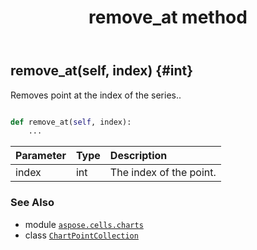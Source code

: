 ﻿---
title: remove_at method
second_title: Aspose.Cells for Python via .NET API References
description: 
type: docs
weight: 40
url: /aspose.cells.charts/chartpointcollection/remove_at/
is_root: false
---

## remove_at(self, index) {#int}

Removes point at the index of the series..



```python

def remove_at(self, index):
    ...
```


| Parameter | Type | Description |
| :- | :- | :- |
| index | int | The index of the point. |



### See Also
* module [`aspose.cells.charts`](../../)
* class [`ChartPointCollection`](/cells/python-net/aspose.cells.charts/chartpointcollection)
